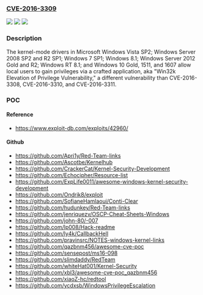 ### [CVE-2016-3309](https://cve.mitre.org/cgi-bin/cvename.cgi?name=CVE-2016-3309)
![](https://img.shields.io/static/v1?label=Product&message=n%2Fa&color=blue)
![](https://img.shields.io/static/v1?label=Version&message=n%2Fa&color=blue)
![](https://img.shields.io/static/v1?label=Vulnerability&message=n%2Fa&color=brighgreen)

### Description

The kernel-mode drivers in Microsoft Windows Vista SP2; Windows Server 2008 SP2 and R2 SP1; Windows 7 SP1; Windows 8.1; Windows Server 2012 Gold and R2; Windows RT 8.1; and Windows 10 Gold, 1511, and 1607 allow local users to gain privileges via a crafted application, aka "Win32k Elevation of Privilege Vulnerability," a different vulnerability than CVE-2016-3308, CVE-2016-3310, and CVE-2016-3311.

### POC

#### Reference
- https://www.exploit-db.com/exploits/42960/

#### Github
- https://github.com/Apri1y/Red-Team-links
- https://github.com/Ascotbe/Kernelhub
- https://github.com/CrackerCat/Kernel-Security-Development
- https://github.com/Echocipher/Resource-list
- https://github.com/ExpLife0011/awesome-windows-kernel-security-development
- https://github.com/Ondrik8/exploit
- https://github.com/SofianeHamlaoui/Conti-Clear
- https://github.com/hudunkey/Red-Team-links
- https://github.com/jenriquezv/OSCP-Cheat-Sheets-Windows
- https://github.com/john-80/-007
- https://github.com/lp008/Hack-readme
- https://github.com/ly4k/CallbackHell
- https://github.com/pravinsrc/NOTES-windows-kernel-links
- https://github.com/qazbnm456/awesome-cve-poc
- https://github.com/sensepost/ms16-098
- https://github.com/slimdaddy/RedTeam
- https://github.com/whiteHat001/Kernel-Security
- https://github.com/xbl3/awesome-cve-poc_qazbnm456
- https://github.com/xiaoZ-hc/redtool
- https://github.com/ycdxsb/WindowsPrivilegeEscalation

